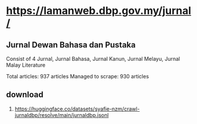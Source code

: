 # https://lamanweb.dbp.gov.my/jurnal/

## Jurnal Dewan Bahasa dan Pustaka
Consist of 4 Jurnal, Jurnal Bahasa, Jurnal Kanun, Jurnal Melayu, Jurnal Malay Literature

Total articles: 937 articles
Managed to scrape: 930 articles

## download

1. https://huggingface.co/datasets/syafie-nzm/crawl-jurnaldbp/resolve/main/jurnaldbp.jsonl
